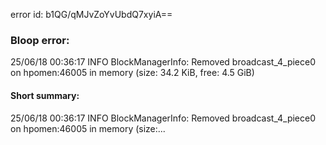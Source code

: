 error id: b1QG/qMJvZoYvUbdQ7xyiA==
### Bloop error:

25/06/18 00:36:17 INFO BlockManagerInfo: Removed broadcast_4_piece0 on hpomen:46005 in memory (size: 34.2 KiB, free: 4.5 GiB)
#### Short summary: 

25/06/18 00:36:17 INFO BlockManagerInfo: Removed broadcast_4_piece0 on hpomen:46005 in memory (size:...